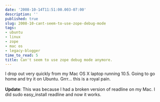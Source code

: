 ```yaml
---
date: '2008-10-14T11:51:00.003-07:00'
description: ''
published: true
slug: 2008-10-cant-seem-to-use-zope-debug-mode
tags:
- ubuntu
- linux
- zope
- mac os
- legacy-blogger
time_to_read: 5
title: Can't seem to use zope debug mode anymore.
---
```


I drop out very quickly from my Mac OS X laptop running 10.5.  Going to go home and try it on Ubuntu.  Grrr... this is a royal pain.<br /><br /><span style="font-weight: bold;">Update</span>: This was because I had a broken version of readline on my Mac. I did sudo easy_install readline and now it works.